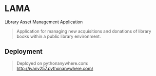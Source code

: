 # LAMA
Library Asset Management Application

> Application for managing new acquisitions and donations of library books within a public library environment.

## Deployment

> Deployed on pythonanywhere.com: http://ivanv257.pythonanywhere.com/
